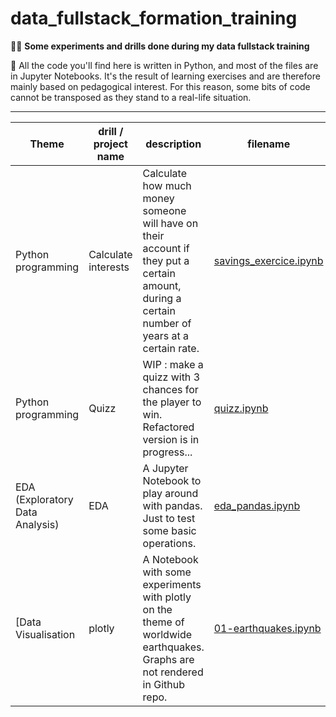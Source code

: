 # data_fullstack_formation_training


👩‍🎓 **Some experiments and drills done during my data fullstack training**

 🐍 All the code you'll find here is written in Python, and most of the files are in Jupyter Notebooks. 
 It's the result of learning exercises and are therefore mainly based on pedagogical interest. For this reason, some bits of code cannot be transposed as they stand to a real-life situation. 


-------------------------------

|Theme|drill / project name | description |filename|
|--|--|--|--|
|Python programming|Calculate interests| Calculate how much money someone will have on their account if they put a certain amount, during a certain number of years at a certain rate.| [savings_exercice.ipynb](https://github.com/Helidow74/fullstack_formation_training/blob/main/1-python_programming/savings_exercice.ipynb)|
|Python programming| Quizz| WIP : make a quizz with 3 chances for the player to win. Refactored version is in progress...| [quizz.ipynb](https://github.com/Helidow74/fullstack_formation_training/blob/main/1-python_programming/quizz.ipynb)|
|EDA (Exploratory Data Analysis) | EDA | A Jupyter Notebook to play around with pandas. Just to test some basic operations. |[eda_pandas.ipynb](https://github.com/Helidow74/fullstack_formation_training/blob/main/2-EDA/eda_pandas.ipynb) |
[Data Visualisation| plotly| A Notebook with some experiments with plotly on the theme of worldwide earthquakes. Graphs are not rendered in Github repo. | [01-earthquakes.ipynb](https://github.com/Helidow74/fullstack_formation_training/blob/main/2-EDA/plotly/01-earthquakes.ipynb)|

